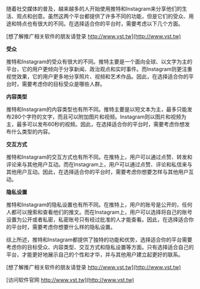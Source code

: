 随着社交媒体的普及，越来越多的人开始使用推特和Instagram来分享他们的生活、观点和创意。虽然这两个平台都提供了许多不同的功能，但是它们的受众、用途和特点也有很大的不同。在选择适合你的平台时，需要考虑以下几个方面。

[想了解推广相关软件的朋友请登录 http://www.vst.tw](http://www.vst.tw)

**受众**

推特和Instagram的受众有很大的不同。推特主要是一个面向全球、以文字为主的平台，它的用户更倾向于分享新闻、政治观点和实时事件。而Instagram则更注重视觉效果，它的用户更多地分享照片、视频和艺术作品。因此，在选择适合你的平台时，需要考虑你的目标受众是哪些人群。

**内容类型**

推特和Instagram的内容类型也有所不同。推特主要是以短文本为主，最多只能发布280个字符的文字，而且可以附加图片和视频。Instagram则以图片和视频为主，最多可以发布60秒的视频。因此，在选择适合你的平台时，需要考虑你想发布什么类型的内容。

**交互方式**

推特和Instagram的交互方式也有所不同。在推特上，用户可以通过点赞、转发和评论来与其他用户互动。而在Instagram上，用户可以通过点赞、评论和私信来与其他用户互动。因此，在选择适合你的平台时，需要考虑你想要怎样与其他用户互动。

**隐私设置**

推特和Instagram的隐私设置也有所不同。在推特上，用户的账号是公开的，任何人都可以搜索和查看他们的推文。而在Instagram上，用户可以选择将自己的账号设置为公开或者私密，私密账号只有经过批准的人才能查看。因此，在选择适合你的平台时，需要考虑你想要什么样的隐私设置。

综上所述，推特和Instagram都提供了独特的功能和优势，选择适合你的平台需要考虑你的目标受众、内容类型、交互方式和隐私设置等方面。只有选择适合自己的平台，才能更好地展示自己的个性和才华，并与其他用户建立起更好的联系。

[想了解推广相关软件的朋友请登录 http://www.vst.tw](http://www.vst.tw)


[访问软件官网 http://www.vst.tw](http://www.vst.tw)

